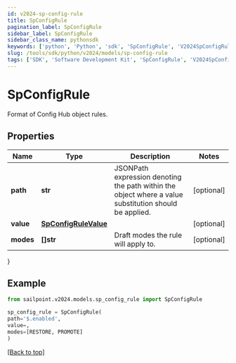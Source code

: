 ```yaml
---
id: v2024-sp-config-rule
title: SpConfigRule
pagination_label: SpConfigRule
sidebar_label: SpConfigRule
sidebar_class_name: pythonsdk
keywords: ['python', 'Python', 'sdk', 'SpConfigRule', 'V2024SpConfigRule'] 
slug: /tools/sdk/python/v2024/models/sp-config-rule
tags: ['SDK', 'Software Development Kit', 'SpConfigRule', 'V2024SpConfigRule']
---
```


# SpConfigRule

Format of Config Hub object rules.

## Properties

Name | Type | Description | Notes
------------ | ------------- | ------------- | -------------
**path** | **str** | JSONPath expression denoting the path within the object where a value substitution should be applied. | [optional] 
**value** | [**SpConfigRuleValue**](sp-config-rule-value) |  | [optional] 
**modes** | **[]str** | Draft modes the rule will apply to. | [optional] 
}

## Example

```python
from sailpoint.v2024.models.sp_config_rule import SpConfigRule

sp_config_rule = SpConfigRule(
path='$.enabled',
value=,
modes=[RESTORE, PROMOTE]
)

```
[[Back to top]](#) 

